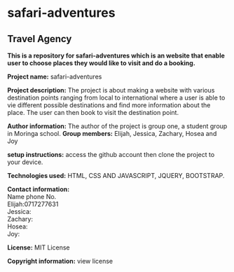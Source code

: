 # safari-adventures
 
## Travel Agency

**This is a repository for safari-adventures which is an website that enable user to choose places they would like to visit and do a booking.**

**Project name:** safari-adventures

**Project description:** The project is about making a website with various destination points ranging from local to international where a user is able to vie different possible destinations and find more information about the place. The user can then book to visit the destination point. 

**Author information:** The author of the project is group one, a student group in Moringa school.
**Group members:** Elijah, Jessica, Zachary, Hosea and Joy

**setup instructions:** access the github account then clone the project to your device.

**Technologies used:** HTML, CSS AND JAVASCRIPT, JQUERY, BOOTSTRAP.

**Contact information:** <br>
Name      phone No.<br>
                        Elijah:0717277631<br>
                        Jessica:<br>
                        Zachary:<br>
                        Hosea:<br>
                        Joy:<br>
                                

**License:** MIT License

**Copyright information:** view license

